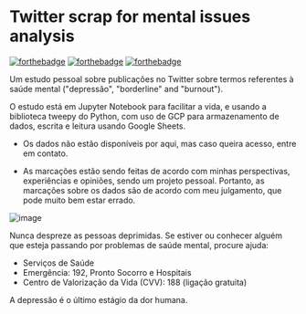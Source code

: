 # Twitter scrap for mental issues analysis

[![forthebadge](https://forthebadge.com/images/badges/built-with-love.svg)](http://forthebadge.com)
[![forthebadge](https://forthebadge.com/images/badges/contains-tasty-spaghetti-code.svg)](http://forthebadge.com)
[![forthebadge](https://forthebadge.com/images/badges/made-with-python.svg)](http://forthebadge.com)


Um estudo pessoal sobre publicações no Twitter sobre termos referentes à saúde mental ("depressão", "borderline" and "burnout").

O estudo está em Jupyter Notebook para facilitar a vida, e usando a biblioteca tweepy do Python, com uso de GCP para armazenamento de dados, escrita e leitura usando Google Sheets. 

* Os dados não estão disponíveis por aqui, mas caso queira acesso, entre em contato.

* As marcações estão sendo feitas de acordo com minhas perspectivas, experiências e opiniões, sendo um projeto pessoal. Portanto, as marcações sobre os dados são de acordo com meu julgamento, que pode muito bem estar errado.



 ![image](https://imagesvc.meredithcorp.io/v3/mm/image?url=https%3A%2F%2Fstatic.onecms.io%2Fwp-content%2Fuploads%2Fsites%2F44%2F2021%2F04%2F08%2Fthis-healthy-habit-can-help-boost-brain-health-later-in-life-v1.jpg)

Nunca despreze as pessoas deprimidas. 
Se estiver ou conhecer alguém que esteja passando por problemas de saúde mental, procure ajuda: 

* Serviços de Saúde
* Emergência: 192, Pronto Socorro e Hospitais
* Centro de Valorização da Vida (CVV): 188 (ligação gratuita)

A depressão é o último estágio da dor humana.
